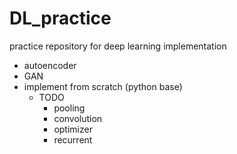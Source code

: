 # DL_practice
practice repository for deep learning implementation

- autoencoder
- GAN
- implement from scratch (python base)
  - TODO
    - pooling
    - convolution
    - optimizer
    - recurrent